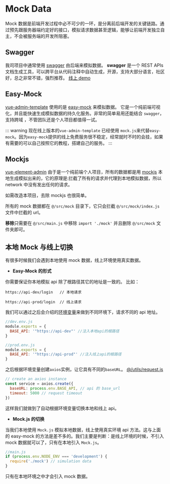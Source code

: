 # Mock Data

Mock 数据是前端开发过程中必不可少的一环，是分离前后端开发的关键链路。通过预先跟服务器端约定好的接口，模拟请求数据甚至逻辑，能够让前端开发独立自主，不会被服务端的开发所阻塞。

## Swagger

我司项目中通常使用 [swagger](https://swagger.io/) 由后端来模拟数据。
**swagger** 是一个 REST APIs 文档生成工具，可以跨平台从代码注释中自动生成，开源，支持大部分语言，社区好，总之非常不错，强烈推荐。
[线上 demo](http://petstore.swagger.io/?_ga=2.222649619.983598878.1509960455-2044209180.1509960455#/pet/addPet)

## Easy-Mock

[vue-admin-template](https://github.com/PanJiaChen/vue-admin-template) 使用的是 [easy-mock](https://easy-mock.com/login) 来模拟数据。
它是一个纯前端可视化，并且能快速生成模拟数据的持久化服务。非常的简单易用还能结合 `swagger`，支持跨域 ，不管团队还是个人项目都值得一试。

::: warning
现在线上版本的`vue-admin-template` 已经使用 `mock.js`来代替`easy-mock`。因为`easy-mock`提供的线上免费服务很不稳定，经常就时不时的会挂，如果有需要的可以自己按照它的教程，搭建自己的服务。
:::

## Mockjs

[vue-element-admin](https://github.com/PanJiaChen/vue-element-admin) 由于是一个纯前端个人项目，所有的数据都是用 [mockjs](https://github.com/nuysoft/Mock) 本地生成模拟出来的，它的原理是:拦截了所有的请求并代理到本地模拟数据，所以 network 中没有发出任何的请求。

如需改造本项目，去除 mockjs 也很简单。

所有的 mock 数据都在 `@/src/mock` 目录下，它只会拦截 `@/src/mock/index.js` 文件中拦截的 url。

**移除**只需要在 `@/src/main.js` 中移除 `import './mock'` 并且删除 `@/src/mock` 文件夹即可。

## 本地 Mock 与线上切换

有很多时候我们会遇到本地使用 mock 数据，线上环境使用真实数据。

- **Easy-Mock 的形式**

你需要保证你本地模拟 api 除了根路径其它的地址是一致的。
比如：

```
https://api-dev/login   // 本地请求

https://api-prod/login  // 线上请求
```

我们可以通过之后会介绍的[环境变量](/zh/guide/essentials/deploy.html#环境变量)来做到不同环境下，请求不同的 api 地址。

```js
//dev.env.js
module.exports = {
  BASE_API: '"https://api-dev"' //注入本地api的根路径
}
```

```js
//prod.env.js
module.exports = {
  BASE_API: '"https://api-prod"' //注入线上api的根路径
}
```

之后根据环境变量创建`axios`实例，让它具有不同的`baseURL`。 [@/utils/request.js](https://github.com/PanJiaChen/vue-element-admin/blob/master/src/utils/request.js)

```js
// create an axios instance
const service = axios.create({
  baseURL: process.env.BASE_API, // api 的 base_url
  timeout: 5000 // request timeout
})
```

这样我们就做到了自动根据环境变量切换本地和线上 api。

- **Mock.js 的切换**

当我们本地使用 `Mock.js` 模拟本地数据，线上使用真实环境 api 方法。这与上面的 easy-mock 的方法是差不多的。我们主要是判断：是线上环境的时候，不引入 mock 数据就可以了，只有在本地引入 `Mock.js`。

```js
//main.js
if (process.env.NODE_ENV === 'development') {
  require('./mock') // simulation data
}
```

只有在本地环境之中才会引入 mock 数据。
